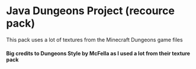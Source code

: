 # Java Dungeons Project (recource pack)

This pack uses a lot of textures from the Minecraft Dungeons game files

#### Big credits to Dungeons Style by McFella as I used a lot from their texture pack
